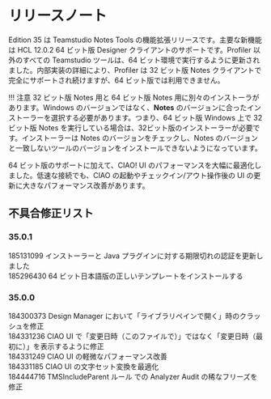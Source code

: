 # リリースノート

Edition 35 は Teamstudio Notes Tools の機能拡張リリースです。主要な新機能は HCL 12.0.2 64 ビット版 Designer クライアントのサポートです。Profiler 以外のすべての Teamstudio ツールは、64 ビット環境で実行するように更新されました。内部実装の詳細により、Profiler は 32 ビット版 Notes クライアントで完全にサポートされ続けますが、64 ビット版では利用できません。  

!!! 注意
    32 ビット版 Notes 用と 64 ビット版 Notes 用に別々のインストーラがあります。Windows のバージョンではなく、**Notes** のバージョンに合ったインストーラーを選択する必要があります。つまり、64 ビット版 Windows 上で 32 ビット版 Notes を実行している場合は、32ビット版のインストーラーが必要です。インストーラーは Notes のバージョンをチェックし、Notes のバージョンと一致しないツールのバージョンをインストールできないようになっています。

64 ビット版のサポートに加えて、CIAO! UI のパフォーマンスを大幅に最適化しました。低速な接続でも、CIAO の起動やチェックイン/アウト操作後の UI の更新に大きなパフォーマンス改善があります。
 
## 不具合修正リスト
### 35.0.1
185131099 インストーラーと Java プラグインに対する期限切れの認証を更新しました  
185296430 64 ビット日本語版の正しいテンプレートをインストールする

### 35.0.0
184300373 Design Manager において「ライブラリペインで開く」時のクラッシュを修正  
184331236 CIAO UI で「変更日時（このファイルで）」ではなく「変更日時（最初に）」を表示するように修正  
184331249 CIAO UI の軽微なパフォーマンス改善  
184331185 CIAO UI の文字セット変換を最適化  
184444716 TMSIncludeParent ルール での Analyzer Audit の稀なフリーズを修正
